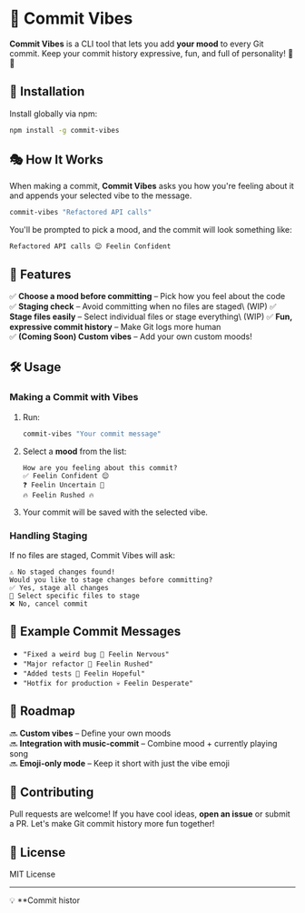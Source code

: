 # 🎸 Commit Vibes

**Commit Vibes** is a CLI tool that lets you add **your mood** to every Git commit. Keep your commit history expressive, fun, and full of personality! 🎵🚀

## 🚀 Installation

Install globally via npm:

```sh
npm install -g commit-vibes
```

## 🎭 How It Works

When making a commit, **Commit Vibes** asks you how you're feeling about it and appends your selected vibe to the message.

```sh
commit-vibes "Refactored API calls"
```

You'll be prompted to pick a mood, and the commit will look something like:

```
Refactored API calls 😌 Feelin Confident
```

## 🎵 Features

✅ **Choose a mood before committing** – Pick how you feel about the code\
✅ **Staging check** – Avoid committing when no files are staged\ (WIP)
✅ **Stage files easily** – Select individual files or stage everything\ (WIP)
✅ **Fun, expressive commit history** – Make Git logs more human\
✅ **(Coming Soon) Custom vibes** – Add your own custom moods!

## 🛠️ Usage

### **Making a Commit with Vibes**

1. Run:
   ```sh
   commit-vibes "Your commit message"
   ```
2. Select a **mood** from the list:
   ```
   How are you feeling about this commit?
   ✅ Feelin Confident 😌
   ❓ Feelin Uncertain 🤔
   🔥 Feelin Rushed 🔥
   ```
3. Your commit will be saved with the selected vibe.

### **Handling Staging**

If no files are staged, Commit Vibes will ask:

```
⚠️ No staged changes found!
Would you like to stage changes before committing?
✅ Yes, stage all changes
📂 Select specific files to stage
❌ No, cancel commit
```

## 🌟 Example Commit Messages

- `"Fixed a weird bug 😬 Feelin Nervous"`
- `"Major refactor 🚀 Feelin Rushed"`
- `"Added tests 🤞 Feelin Hopeful"`
- `"Hotfix for production 💀 Feelin Desperate"`

## 🎨 Roadmap

🔜 **Custom vibes** – Define your own moods\
🔜 **Integration with music-commit** – Combine mood + currently playing song\
🔜 **Emoji-only mode** – Keep it short with just the vibe emoji

## 🤝 Contributing

Pull requests are welcome! If you have cool ideas, **open an issue** or submit a PR. Let's make Git commit history more fun together!

## 📜 License

MIT License

---

💡 \*\*Commit histor
